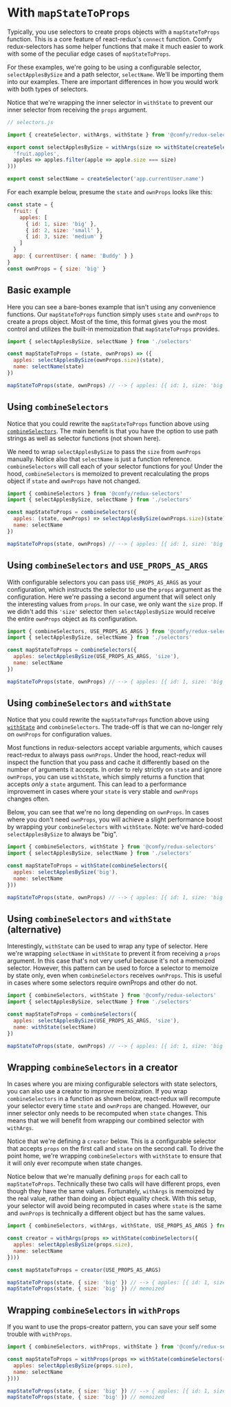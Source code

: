 # With `mapStateToProps`

Typically, you use selectors to create props objects with a `mapStateToProps` function. This is a core feature of react-redux's `connect` function. Comfy redux-selectors has some helper functions that make it much easier to work with some of the peculiar edge cases of `mapStateToProps`.

For these examples, we're going to be using a configurable selector, `selectApplesBySize` and a path selector, `selectName`. We'll be importing them into our examples. There are important differences in how you would work with both types of selectors.

Notice that we're wrapping the inner selector in `withState` to prevent our inner selector from receiving the `props` argument.

```js
// selectors.js

import { createSelector, withArgs, withState } from '@comfy/redux-selectors'

export const selectApplesBySize = withArgs(size => withState(createSelector(
  'fruit.apples',
  apples => apples.filter(apple => apple.size === size)
)))

export const selectName = createSelector('app.currentUser.name')
```

For each example below, presume the `state` and `ownProps` looks like this:

```js
const state = {
  fruit: {
    apples: [
      { id: 1, size: 'big' },
      { id: 2, size: 'small' },
      { id: 3, size: 'medium' }
    ]
  }
  app: { currentUser: { name: 'Buddy' } }
}
const ownProps = { size: 'big' }
```

## Basic example

Here you can see a bare-bones example that isn't using any convenience functions. Our `mapStateToProps` function simply uses `state` and `ownProps` to create a props object. Most of the time, this format gives you the most control and utilizes the built-in memoization that `mapStateToProps` provides.

```js
import { selectApplesBySize, selectName } from './selectors'

const mapStateToProps = (state, ownProps) => ({
  apples: selectApplesBySize(ownProps.size)(state),
  name: selectName(state)
})

mapStateToProps(state, ownProps) // --> { apples: [{ id: 1, size: 'big' }], name: 'Buddy' }
```

## Using `combineSelectors`

Notice that you could rewrite the `mapStateToProps` function above using [`combineSelectors`](/docs/api/combineSelectors.md). The main benefit is that you have the option to use path strings as well as selector functions (not shown here).

We need to wrap `selectApplesBySize` to pass the `size` from `ownProps` manually. Notice also that `selectName` is just a function reference. `combineSelectors` will call each of your selector functions for you! Under the hood, `combineSelectors` is memoized to prevent recalculating the props object if `state` and `ownProps` have not changed.

```js
import { combineSelectors } from '@comfy/redux-selectors'
import { selectApplesBySize, selectName } from './selectors'

const mapStateToProps = combineSelectors({
  apples: (state, ownProps) => selectApplesBySize(ownProps.size)(state),
  name: selectName
})

mapStateToProps(state, ownProps) // --> { apples: [{ id: 1, size: 'big' }], name: 'Buddy' }
```

## Using `combineSelectors` and `USE_PROPS_AS_ARGS`

With configurable selectors you can pass `USE_PROPS_AS_ARGS` as your configuration, which instructs the selector to use the `props` argument as the configuration. Here we're passing a second argument that will select only the interesting values from `props`. In our case, we only want the `size` prop. If we didn't add this `'size'` selector then `selectApplesBySize` would receive the entire `ownProps` object as its configuration.

```js
import { combineSelectors, USE_PROPS_AS_ARGS } from '@comfy/redux-selectors'
import { selectApplesBySize, selectName } from './selectors'

const mapStateToProps = combineSelectors({
  apples: selectApplesBySize(USE_PROPS_AS_ARGS, 'size'),
  name: selectName
})

mapStateToProps(state, ownProps) // --> { apples: [{ id: 1, size: 'big' }], name: 'Buddy' }
```

## Using `combineSelectors` and `withState`

Notice that you could rewrite the `mapStateToProps` function above using [`withState`](/docs/api/withState.md) and `combineSelectors`.  The trade-off is that we can no-longer rely on `ownProps` for configuration values.

Most functions in redux-selectors accept variable arguments, which causes react-redux to always pass `ownProps`. Under the hood, react-redux will inspect the function that you pass and cache it differently based on the number of arguments it accepts. In order to rely strictly on `state` and ignore `ownProps`, you can use `withState`, which simply returns a function that accepts _only_ a `state` argument. This can lead to a performance improvement in cases where your `state` is very stable and `ownProps` changes often.

Below, you can see that we're no long depending on `ownProps`. In cases where you don't need `ownProps`, you will achieve a slight performance boost by wrapping your `combineSelectors` with `withState`. Note: we've hard-coded `selectApplesBySize` to always be "big".

```js
import { combineSelectors, withState } from '@comfy/redux-selectors'
import { selectApplesBySize, selectName } from './selectors'

const mapStateToProps = withState(combineSelectors({
  apples: selectApplesBySize('big'),
  name: selectName
}))

mapStateToProps(state, ownProps) // --> { apples: [{ id: 1, size: 'big' }], name: 'Buddy' }
```

## Using `combineSelectors` and `withState` (alternative)

Interestingly, `withState` can be used to wrap any type of selector. Here we're wrapping `selectName` in `withState` to prevent it from receiving a `props` argument. In this case that's not very useful because it's not a memoized selector. However, this pattern can be used to force a selector to memoize by state only, even when `combineSelectors` receives `ownProps`. This is useful in cases where some selectors require ownProps and other do not.

```js
import { combineSelectors, withState } from '@comfy/redux-selectors'
import { selectApplesBySize, selectName } from './selectors'

const mapStateToProps = combineSelectors({
  apples: selectApplesBySize(USE_PROPS_AS_ARGS, 'size'),
  name: withState(selectName)
})

mapStateToProps(state, ownProps) // --> { apples: [{ id: 1, size: 'big' }], name: 'Buddy' }
```

## Wrapping `combineSelectors` in a creator

In cases where you are mixing configurable selectors with state selectors, you can also use a creator to improve memoization. If you wrap `combineSelectors` in a function as shown below, react-redux will recompute your selector every time `state` and `ownProps` are changed. However, our inner selector only needs to be recomputed when `state` changes. This means that we will benefit from wrapping our combined selector with `withArgs`.

Notice that we're defining a `creator` below. This is a configurable selector that accepts `props` on the first call and `state` on the second call. To drive the point home, we're wrapping `combineSelectors` with `withState` to ensure that it will only ever recompute when state changes.

Notice below that we're manually defining `props` for each call to `mapStateToProps`. Technically these two calls will have different props, even though they have the same values. Fortunately, `withArgs` is memoized by the real value, rather than doing an object equality check. With this setup, your selector will avoid being recomputed in cases where `state` is the same and `ownProps` is technically a different object but has the same values.

```js
import { combineSelectors, withArgs, withState, USE_PROPS_AS_ARGS } from '@comfy/redux-selectors'

const creator = withArgs(props => withState(combineSelectors({
  apples: selectApplesBySize(props.size),
  name: selectName
})))

const mapStateToProps = creator(USE_PROPS_AS_ARGS)

mapStateToProps(state, { size: 'big' }) // --> { apples: [{ id: 1, size: 'big' }], name: 'Buddy' }
mapStateToProps(state, { size: 'big' }) // memoized
```

## Wrapping `combineSelectors` in `withProps`

If you want to use the props-creator pattern, you can save your self some trouble with `withProps`.

```js
import { combineSelectors, withProps, withState } from '@comfy/redux-selectors'

const mapStateToProps = withProps(props => withState(combineSelectors({
  apples: selectApplesBySize(props.size),
  name: selectName
})))

mapStateToProps(state, { size: 'big' }) // --> { apples: [{ id: 1, size: 'big' }], name: 'Buddy' }
mapStateToProps(state, { size: 'big' }) // memoized
```

